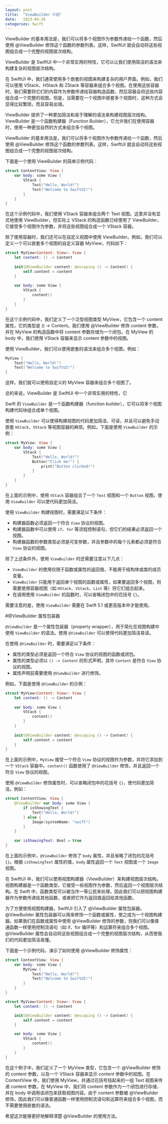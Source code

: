 ```yaml
---
layout: post
title:  "ViewBuilder 介绍"
date:   2023-04-26
categories: Swift
---
```


ViewBuilder 的基本用法是，我们可以将多个视图作为参数传递给一个函数，然后使用 @ViewBuilder 修饰这个函数的参数列表。这样，SwiftUI 就会自动将这些视图组合成一个完整的视图层次结构。

ViewBuilder 是 SwiftUI 中一个非常实用的特性，它可以让我们使用简洁的语法来构建复杂的视图层次结构。

在 SwiftUI 中，我们通常使用多个嵌套的视图来构建复杂的用户界面。例如，我们可以使用 VStack、HStack 和 ZStack 等容器来组合多个视图。在使用这些容器时，我们需要将它们的内容作为参数传递给容器构造函数，然后容器会将这些内容组合成一个完整的视图。但是，当需要在一个视图中嵌套多个视图时，这种方式会显得比较繁琐，而且容易出错。

ViewBuilder 提供了一种更加简洁和易于理解的语法来构建视图层次结构。ViewBuilder 是一个函数构建器（Function Builder），它允许我们在使用容器时，使用一种更加自然的方式来组合多个视图。

ViewBuilder 的基本用法是，我们可以将多个视图作为参数传递给一个函数，然后使用 @ViewBuilder 修饰这个函数的参数列表。这样，SwiftUI 就会自动将这些视图组合成一个完整的视图层次结构。

下面是一个使用 ViewBuilder 的简单示例代码：

```swift
struct ContentView: View {
    var body: some View {
        VStack {
            Text("Hello, World!")
            Text("Welcome to SwiftUI!")
        }
    }
}
```

在这个示例代码中，我们使用 VStack 容器来组合两个 Text 视图。这里并没有显式地使用 ViewBuilder，但实际上 VStack 的构造函数已经使用了 ViewBuilder，它接受多个视图作为参数，并将这些视图组合成一个 VStack 容器。

除了使用容器时，我们还可以在自定义视图中使用 ViewBuilder。例如，我们可以定义一个可以嵌套多个视图的自定义容器 MyView，代码如下：

```swift
struct MyView<Content: View>: View {
    let content: () -> Content
    
    init(@ViewBuilder content: @escaping () -> Content) {
        self.content = content
    }
    
    var body: some View {
        VStack {
            content()
        }
    }
}
```

在这个示例代码中，我们定义了一个泛型视图类型 MyView，它包含一个 content 属性，它的类型是 () -> Content。我们使用 @ViewBuilder 修饰 content 参数，并在 MyView 的构造函数中将 content 参数存储为一个闭包。在 MyView 的 body 中，我们使用 VStack 容器来显示 content 参数中的视图。

使用 ViewBuilder，我们可以使用嵌套的语法来组合多个视图，例如：

```swift
MyView {
    Text("Hello, World!")
    Text("Welcome to SwiftUI!")
}
```

这样，我们就可以使用自定义的 MyView 容器来组合多个视图了。

总的来说，ViewBuilder 是 SwiftUI 中一个非常实用的特性，它

Swift 的 `ViewBuilder` 是一个函数构建器（function builder），它可以将多个视图构建代码块组合成单个视图。

使用 `ViewBuilder` 可以使得构建视图的代码更加简洁、可读，并且可以避免手动嵌套 `HStack`、`VStack` 等视图容器的麻烦。例如，下面是使用 `ViewBuilder` 的示例：

```swift
struct MyView: View {
    var body: some View {
        VStack {
            Text("Hello, World!")
            Button("Click me!") {
                print("Button clicked!")
            }
        }
    }
}
```

在上面的示例中，使用 `VStack` 容器组合了一个 `Text` 视图和一个 `Button` 视图，使用 `ViewBuilder` 可以使代码更加简洁。

使用 `ViewBuilder` 构建视图时，需要满足以下条件：

- 构建器函数必须返回一个符合 `View` 协议的视图。
- 构建器函数中可以使用 `if`、`for` 等流程控制语句，但它们的结果必须返回一个视图。
- 构建器函数的参数类型必须是可变参数，并且参数中的每个元素都必须是符合 `View` 协议的视图。

除了上述条件外，使用 `ViewBuilder` 时还需要注意以下几点：

- `ViewBuilder` 的使用仅限于函数或属性的返回值，不能用于结构体或类的成员变量。
- `ViewBuilder` 只能用于返回单个视图的函数或属性，如果要返回多个视图，则需要使用容器视图（如 `HStack`、`VStack`、`List` 等）将它们组合起来。
- 在调用使用 `ViewBuilder` 的函数时，可以省略闭包中的花括号 `{}`。

需要注意的是，使用 `ViewBuilder` 需要在 Swift 5.1 或更高版本中才能使用。

#@ViewBuilder 属性包装器

`@ViewBuilder` 是一个属性包装器（property wrapper），用于简化在视图构建中使用 `ViewBuilder` 的语法。使用 `@ViewBuilder` 可以使得代码更加简洁易读。

在使用 `@ViewBuilder` 时，需要满足以下条件：

- 属性的类型必须是返回一个符合 `View` 协议的视图的函数或闭包。
- 属性的类型必须以 `() -> Content` 的形式声明，其中 `Content` 是符合 `View` 协议的视图。
- 属性声明前需要使用 `@ViewBuilder` 进行修饰。

例如，下面是使用 `@ViewBuilder` 的示例：

```swift
struct MyView<Content: View>: View {
    let content: () -> Content
    
    var body: some View {
        VStack {
            content()
        }
    }
    
    init(@ViewBuilder content: @escaping () -> Content) {
        self.content = content
    }
}
```

在上面的示例中，`MyView` 接受一个符合 `View` 协议的视图作为参数，并将它添加到一个 `VStack` 容器中。`content()` 函数使用了 `@ViewBuilder` 修饰，并且返回一个符合 `View` 协议的视图。

使用 `@ViewBuilder` 修饰属性时，可以省略闭包中的花括号 `{}`，使代码更加简洁。例如：

```swift
struct ContentView: View {
    @ViewBuilder var body: some View {
        if isShowingText {
            Text("Hello, World!")
        } else {
            Image(systemName: "swift")
        }
    }
    
    var isShowingText: Bool = true
}
```

在上面的示例中，`@ViewBuilder` 修饰了 `body` 属性，并且省略了闭包的花括号 `{}`。根据 `isShowingText` 属性的值，`body` 属性返回一个 `Text` 视图或一个 `Image` 视图。

在 SwiftUI 中，我们可以使用视图构建器（ViewBuilder）来构建视图层次结构。视图构建器是一个函数类型，它接受一些视图作为参数，然后返回一个视图层次结构。在 Swift 中，函数类型可以被当作一等公民来处理，因此我们可以把视图构建器作为参数传递给其他函数，或者把它作为返回值返回给其他函数。

为了方便使用视图构建器，SwiftUI 引入了 @ViewBuilder 属性包装器。@ViewBuilder 属性包装器可以用来修饰一个函数或属性，使之成为一个视图构建器。如果我们在函数或属性中使用 @ViewBuilder 修饰的参数，则我们可以像普通函数一样使用控制流语句（如 if、for 循环等）和运算符来组合多个视图。@ViewBuilder 属性会自动将这些视图组合成一个完整的视图层次结构，从而使我们的代码更加简洁易懂。

下面是一个示例代码，演示了如何使用 @ViewBuilder 修饰属性：

```swift
struct ContentView: View {
    var body: some View {
        MyView {
            Text("Hello, World!")
            Text("Welcome to SwiftUI!")
        }
    }
}

struct MyView<Content: View>: View {
    let content: () -> Content

    init(@ViewBuilder content: @escaping () -> Content) {
        self.content = content
    }

    var body: some View {
        VStack {
            content()
        }
    }
}
```

在这个例子中，我们定义了一个 MyView 类型，它包含一个 @ViewBuilder 修饰的 content 参数，以及一个 VStack 容器来显示 content 参数中的视图。在 ContentView 中，我们使用 MyView，并通过花括号括起来的一组 Text 视图来传递 content 参数。在 MyView 中，我们将 content 参数作为一个闭包进行存储，并在 body 中调用该闭包来获取视图内容。由于 content 参数被 @ViewBuilder 修饰，因此我们可以像普通函数一样使用控制流语句和运算符来组合多个视图，而不需要使用嵌套的语法。

希望这次能够更好地解释清楚 @ViewBuilder 的使用方法。
